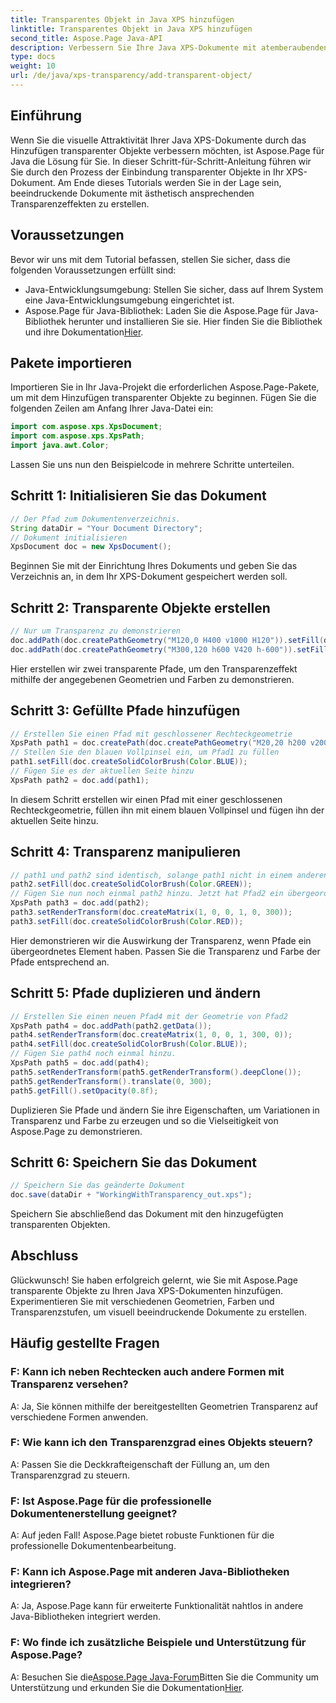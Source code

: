 ```yaml
---
title: Transparentes Objekt in Java XPS hinzufügen
linktitle: Transparentes Objekt in Java XPS hinzufügen
second_title: Aspose.Page Java-API
description: Verbessern Sie Ihre Java XPS-Dokumente mit atemberaubenden Transparenzeffekten mit Aspose.Page. Befolgen Sie unsere Schritt-für-Schritt-Anleitung zum Hinzufügen transparenter Objekte.
type: docs
weight: 10
url: /de/java/xps-transparency/add-transparent-object/
---
```

## Einführung
Wenn Sie die visuelle Attraktivität Ihrer Java XPS-Dokumente durch das Hinzufügen transparenter Objekte verbessern möchten, ist Aspose.Page für Java die Lösung für Sie. In dieser Schritt-für-Schritt-Anleitung führen wir Sie durch den Prozess der Einbindung transparenter Objekte in Ihr XPS-Dokument. Am Ende dieses Tutorials werden Sie in der Lage sein, beeindruckende Dokumente mit ästhetisch ansprechenden Transparenzeffekten zu erstellen.
## Voraussetzungen
Bevor wir uns mit dem Tutorial befassen, stellen Sie sicher, dass die folgenden Voraussetzungen erfüllt sind:
- Java-Entwicklungsumgebung: Stellen Sie sicher, dass auf Ihrem System eine Java-Entwicklungsumgebung eingerichtet ist.
-  Aspose.Page für Java-Bibliothek: Laden Sie die Aspose.Page für Java-Bibliothek herunter und installieren Sie sie. Hier finden Sie die Bibliothek und ihre Dokumentation[Hier](https://releases.aspose.com/page/java/).
## Pakete importieren
Importieren Sie in Ihr Java-Projekt die erforderlichen Aspose.Page-Pakete, um mit dem Hinzufügen transparenter Objekte zu beginnen. Fügen Sie die folgenden Zeilen am Anfang Ihrer Java-Datei ein:
```java
import com.aspose.xps.XpsDocument;
import com.aspose.xps.XpsPath;
import java.awt.Color;
```
Lassen Sie uns nun den Beispielcode in mehrere Schritte unterteilen.
## Schritt 1: Initialisieren Sie das Dokument
```java
// Der Pfad zum Dokumentenverzeichnis.
String dataDir = "Your Document Directory";
// Dokument initialisieren
XpsDocument doc = new XpsDocument();
```
Beginnen Sie mit der Einrichtung Ihres Dokuments und geben Sie das Verzeichnis an, in dem Ihr XPS-Dokument gespeichert werden soll.
## Schritt 2: Transparente Objekte erstellen
```java
// Nur um Transparenz zu demonstrieren
doc.addPath(doc.createPathGeometry("M120,0 H400 v1000 H120")).setFill(doc.createSolidColorBrush(Color.GRAY));
doc.addPath(doc.createPathGeometry("M300,120 h600 V420 h-600")).setFill(doc.createSolidColorBrush(Color.GRAY));
```
Hier erstellen wir zwei transparente Pfade, um den Transparenzeffekt mithilfe der angegebenen Geometrien und Farben zu demonstrieren.
## Schritt 3: Gefüllte Pfade hinzufügen
```java
// Erstellen Sie einen Pfad mit geschlossener Rechteckgeometrie
XpsPath path1 = doc.createPath(doc.createPathGeometry("M20,20 h200 v200 h-200 z"));
// Stellen Sie den blauen Vollpinsel ein, um Pfad1 zu füllen
path1.setFill(doc.createSolidColorBrush(Color.BLUE));
// Fügen Sie es der aktuellen Seite hinzu
XpsPath path2 = doc.add(path1);
```
In diesem Schritt erstellen wir einen Pfad mit einer geschlossenen Rechteckgeometrie, füllen ihn mit einem blauen Vollpinsel und fügen ihn der aktuellen Seite hinzu.
## Schritt 4: Transparenz manipulieren
```java
// path1 und path2 sind identisch, solange path1 nicht in einem anderen Element platziert wurde
path2.setFill(doc.createSolidColorBrush(Color.GREEN));
// Fügen Sie nun noch einmal path2 hinzu. Jetzt hat Pfad2 ein übergeordnetes Element, sodass Pfad3 nicht mit Pfad2 identisch ist.
XpsPath path3 = doc.add(path2);
path3.setRenderTransform(doc.createMatrix(1, 0, 0, 1, 0, 300));
path3.setFill(doc.createSolidColorBrush(Color.RED));
```
Hier demonstrieren wir die Auswirkung der Transparenz, wenn Pfade ein übergeordnetes Element haben. Passen Sie die Transparenz und Farbe der Pfade entsprechend an.
## Schritt 5: Pfade duplizieren und ändern
```java
// Erstellen Sie einen neuen Pfad4 mit der Geometrie von Pfad2
XpsPath path4 = doc.addPath(path2.getData());
path4.setRenderTransform(doc.createMatrix(1, 0, 0, 1, 300, 0));
path4.setFill(doc.createSolidColorBrush(Color.BLUE));
// Fügen Sie path4 noch einmal hinzu.
XpsPath path5 = doc.add(path4);
path5.setRenderTransform(path5.getRenderTransform().deepClone());
path5.getRenderTransform().translate(0, 300);
path5.getFill().setOpacity(0.8f);
```
Duplizieren Sie Pfade und ändern Sie ihre Eigenschaften, um Variationen in Transparenz und Farbe zu erzeugen und so die Vielseitigkeit von Aspose.Page zu demonstrieren.
## Schritt 6: Speichern Sie das Dokument
```java
// Speichern Sie das geänderte Dokument
doc.save(dataDir + "WorkingWithTransparency_out.xps");
```
Speichern Sie abschließend das Dokument mit den hinzugefügten transparenten Objekten.
## Abschluss
Glückwunsch! Sie haben erfolgreich gelernt, wie Sie mit Aspose.Page transparente Objekte zu Ihren Java XPS-Dokumenten hinzufügen. Experimentieren Sie mit verschiedenen Geometrien, Farben und Transparenzstufen, um visuell beeindruckende Dokumente zu erstellen.
## Häufig gestellte Fragen
### F: Kann ich neben Rechtecken auch andere Formen mit Transparenz versehen?
A: Ja, Sie können mithilfe der bereitgestellten Geometrien Transparenz auf verschiedene Formen anwenden.
### F: Wie kann ich den Transparenzgrad eines Objekts steuern?
A: Passen Sie die Deckkrafteigenschaft der Füllung an, um den Transparenzgrad zu steuern.
### F: Ist Aspose.Page für die professionelle Dokumentenerstellung geeignet?
A: Auf jeden Fall! Aspose.Page bietet robuste Funktionen für die professionelle Dokumentenbearbeitung.
### F: Kann ich Aspose.Page mit anderen Java-Bibliotheken integrieren?
A: Ja, Aspose.Page kann für erweiterte Funktionalität nahtlos in andere Java-Bibliotheken integriert werden.
### F: Wo finde ich zusätzliche Beispiele und Unterstützung für Aspose.Page?
 A: Besuchen Sie die[Aspose.Page Java-Forum](https://forum.aspose.com/c/page/39)Bitten Sie die Community um Unterstützung und erkunden Sie die Dokumentation[Hier](https://reference.aspose.com/page/java/).